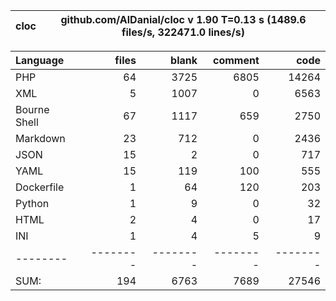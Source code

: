 
cloc|github.com/AlDanial/cloc v 1.90  T=0.13 s (1489.6 files/s, 322471.0 lines/s)
--- | ---

Language|files|blank|comment|code
:-------|-------:|-------:|-------:|-------:
PHP|64|3725|6805|14264
XML|5|1007|0|6563
Bourne Shell|67|1117|659|2750
Markdown|23|712|0|2436
JSON|15|2|0|717
YAML|15|119|100|555
Dockerfile|1|64|120|203
Python|1|9|0|32
HTML|2|4|0|17
INI|1|4|5|9
--------|--------|--------|--------|--------
SUM:|194|6763|7689|27546
